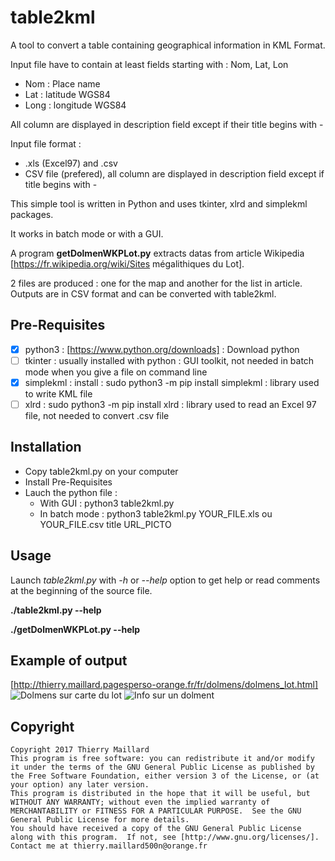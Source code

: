 # table2kml
A tool to convert a table containing geographical information in KML Format.

Input file have to contain at least fields starting with : Nom, Lat, Lon
- Nom : Place name
- Lat : latitude WGS84
- Long : longitude WGS84

All column are displayed in description field except if their title begins with -

Input file format :
- .xls (Excel97) and .csv
- CSV file (prefered), all column are displayed in description field except if title begins with -

This simple tool is written in Python and uses tkinter, xlrd and simplekml packages.

It works in batch mode or with a GUI.

A program **getDolmenWKPLot.py** extracts datas from article Wikipedia [https://fr.wikipedia.org/wiki/Sites mégalithiques du Lot].

2 files are produced : one for the map and another for the list in article.
Outputs are in CSV format and can be converted with table2kml.

Pre-Requisites
-----------------

- [x] python3 :  [https://www.python.org/downloads] : Download python
- [ ] tkinter : usually installed with python : GUI toolkit, not needed in batch mode when you give a file on command line
- [x] simplekml : install : sudo python3 -m pip install simplekml : library used to write KML file
- [ ] xlrd : sudo python3 -m pip install xlrd : library used to read an Excel 97 file, not needed to convert .csv file

Installation
------------
* Copy table2kml.py on your computer
* Install Pre-Requisites
* Lauch the python file :
    * With GUI : python3 table2kml.py
    * In batch mode : python3 table2kml.py YOUR_FILE.xls ou YOUR_FILE.csv title URL_PICTO

Usage
-------
Launch *table2kml.py* with *-h* or *--help* option to get help or read comments at the beginning of the source file.

**./table2kml.py --help**

**./getDolmenWKPLot.py --help**

Example of output
------------------
[http://thierry.maillard.pagesperso-orange.fr/fr/dolmens/dolmens_lot.html]
![Dolmens sur carte du lot](http://thierry.maillard.pagesperso-orange.fr/fr/dolmens/screenshot_v0.5.jpg "Dolmens sur carte du lot")
![Info sur un dolment](http://thierry.maillard.pagesperso-orange.fr/fr/dolmens/screenshot_zoom_v0.5.jpg "Infos sur 1 dolmen")

Copyright
-----------
    Copyright 2017 Thierry Maillard
    This program is free software: you can redistribute it and/or modify it under the terms of the GNU General Public License as published by the Free Software Foundation, either version 3 of the License, or (at your option) any later version.
    This program is distributed in the hope that it will be useful, but WITHOUT ANY WARRANTY; without even the implied warranty of MERCHANTABILITY or FITNESS FOR A PARTICULAR PURPOSE.  See the GNU General Public License for more details.
    You should have received a copy of the GNU General Public License along with this program.  If not, see [http://www.gnu.org/licenses/]. Contact me at thierry.maillard500n@orange.fr
